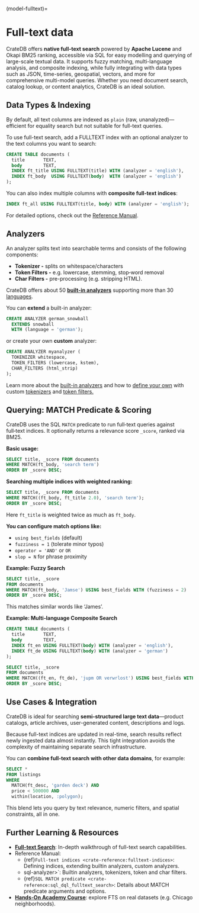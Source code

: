 (model-fulltext)=
# Full-text data

CrateDB offers **native full-text search** powered by **Apache Lucene** and Okapi
BM25 ranking, accessible via SQL for easy modelling and querying of large-scale
textual data. It supports fuzzy matching, multi-language analysis, and composite
indexing, while fully integrating with data types such as JSON, time-series,
geospatial, vectors, and more for comprehensive multi-model queries. Whether you
need document search, catalog lookup, or content analytics, CrateDB is an ideal
solution.

## Data Types & Indexing

By default, all text columns are indexed as `plain` (raw, unanalyzed)—efficient
for equality search but not suitable for full-text queries.

To use full-text search, add a FULLTEXT index with an optional analyzer to the
text columns you want to search:

```sql
CREATE TABLE documents (
  title       TEXT,
  body        TEXT,
  INDEX ft_title USING FULLTEXT(title) WITH (analyzer = 'english'),
  INDEX ft_body  USING FULLTEXT(body)  WITH (analyzer = 'english')
);
```

You can also index multiple columns with **composite full-text indices**:

```sql
INDEX ft_all USING FULLTEXT(title, body) WITH (analyzer = 'english');
```

For detailed options, check out the [Reference Manual](https://cratedb.com/docs/crate/reference/en/latest/general/ddl/fulltext-indices.html).

## Analyzers

An analyzer splits text into searchable terms and consists of the following components:

* **Tokenizer -** splits on whitespace/characters
* **Token Filters -** e.g. lowercase, stemming, stop‑word removal
* **Char Filters -** pre-processing (e.g. stripping HTML).

CrateDB offers about 50 [**built-in analyzers**](https://cratedb.com/docs/crate/reference/en/latest/general/ddl/analyzers.html#built-in-analyzers) supporting more than 30 [languages](https://cratedb.com/docs/crate/reference/en/latest/general/ddl/analyzers.html#language).

You can **extend** a built-in analyzer:

```sql
CREATE ANALYZER german_snowball
  EXTENDS snowball
  WITH (language = 'german');
```

or create your own **custom** analyzer:

```sql
CREATE ANALYZER myanalyzer (
  TOKENIZER whitespace,
  TOKEN_FILTERS (lowercase, kstem),
  CHAR_FILTERS (html_strip)
);
```

Learn more about the [built-in analyzers](https://cratedb.com/docs/crate/reference/en/latest/general/ddl/analyzers.html#built-in-analyzers) and how to [define your own](https://cratedb.com/docs/crate/reference/en/latest/general/ddl/fulltext-indices.html#creating-a-custom-analyzer) with custom [tokenizers](https://cratedb.com/docs/crate/reference/en/latest/general/ddl/analyzers.html#built-in-tokenizers) and [token filters.](https://cratedb.com/docs/crate/reference/en/latest/general/ddl/analyzers.html#built-in-token-filters)


## Querying: MATCH Predicate & Scoring

CrateDB uses the SQL `MATCH` predicate to run full‑text queries against
full‑text indices. It optionally returns a relevance score `_score`, ranked via
BM25.

**Basic usage:**

```sql
SELECT title, _score FROM documents
WHERE MATCH(ft_body, 'search term')
ORDER BY _score DESC;
```

**Searching multiple indices with weighted ranking:**

```sql
SELECT title, _score FROM documents
WHERE MATCH((ft_body, ft_title 2.0), 'search term');
ORDER BY _score DESC;
```
Here `ft_title` is weighted twice as much as `ft_body`.

**You can configure match options like:**

* `using best_fields` (default)
* `fuzziness = 1` (tolerate minor typos)
* `operator = 'AND'` or `OR`
* `slop = N` for phrase proximity

**Example: Fuzzy Search**

```sql
SELECT title, _score
FROM documents
WHERE MATCH(ft_body, 'Jamse') USING best_fields WITH (fuzziness = 2)
ORDER BY _score DESC;
```

This matches similar words like ‘James’.

**Example: Multi‑language Composite Search**

```sql
CREATE TABLE documents (
  title       TEXT,
  body        TEXT,
  INDEX ft_en USING FULLTEXT(body) WITH (analyzer = 'english'),
  INDEX ft_de USING FULLTEXT(body) WITH (analyzer = 'german')
);

SELECT title, _score
FROM documents
WHERE MATCH((ft_en, ft_de), 'jupm OR verwrlost') USING best_fields WITH (fuzziness = 1)
ORDER BY _score DESC;
```

## Use Cases & Integration

CrateDB is ideal for searching **semi-structured large text data**—product
catalogs, article archives, user-generated content, descriptions and logs.

Because full-text indices are updated in real-time, search results reflect newly
ingested data almost instantly. This tight integration avoids the complexity of
maintaining separate search infrastructure.

You can **combine full-text search with other data domains**, for example:

```sql
SELECT *
FROM listings
WHERE
  MATCH(ft_desc, 'garden deck') AND
  price < 500000 AND
  within(location, :polygon);
```

This blend lets you query by text relevance, numeric filters, and spatial
constraints, all in one.

## Further Learning & Resources

* [**Full-text Search**](../../feature/search/fts/index.md): In-depth
  walkthrough of full-text search capabilities.
* Reference Manual:
  * {ref}`Full-text indices <crate-reference:fulltext-indices>`: Defining
    indices, extending builtin analyzers, custom analyzers.
  * sql-analyzer>`: Builtin analyzers, tokenizers, token and char filters.
  * {ref}`SQL MATCH predicate <crate-reference:sql_dql_fulltext_search>`:
    Details about MATCH predicate arguments and options.
* [**Hands‑On Academy
  Course**](https://learn.cratedb.com/cratedb-fundamentals?lesson=fulltext-search):
  explore FTS on real datasets (e.g. Chicago neighborhoods).
